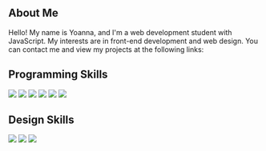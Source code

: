 <h2>About Me</h2>
<p>Hello! My name is Yoanna, and I'm a web development student with JavaScript. My interests are in front-end development and web design. You can contact me and view my projects at the following links:</p>

<h2>Programming Skills</h2>
<div>
  <img src="https://img.shields.io/badge/JavaScript-F7DF1E.svg?style=for-the-badge&logo=JavaScript&logoColor=black" />
  <img src="https://img.shields.io/badge/HTML5-E34F26.svg?style=for-the-badge&logo=HTML5&logoColor=white" />
  <img src="https://img.shields.io/badge/CSS3-1572B6.svg?style=for-the-badge&logo=CSS3&logoColor=white" />
  <img src="https://img.shields.io/badge/Git-F05032.svg?style=for-the-badge&logo=Git&logoColor=white" />
  <img src="https://img.shields.io/badge/Postman-FF6C37.svg?style=for-the-badge&logo=Postman&logoColor=white" />
  <img src="https://img.shields.io/badge/Visual%20Studio%20Code-007ACC.svg?style=for-the-badge&logo=Visual-Studio-Code&logoColor=white" />
</div>

<h2>Design Skills</h2>
<div>
  <img src="https://img.shields.io/badge/Adobe%20Photoshop-31A8FF.svg?style=for-the-badge&logo=Adobe-Photoshop&logoColor=white" />
  <img src="https://img.shields.io/badge/Adobe%20Illustrator-FF9A00.svg?style=for-the-badge&logo=Adobe-Illustrator&logoColor=white" />
  <img src="https://img.shields.io/badge/Adobe%20InDesign-FF3366.svg?style=for-the-badge&logo=Adobe-InDesign&logoColor=white" />
</div>

<!-- <div align="center">
  <img src="https://github-readme-streak-stats.herokuapp.com/?user=yopopova" /> </br>
  <img src="https://github-readme-stats.vercel.app/api/top-langs/?username=yopopova&layout=compact" />
</div> -->
<!-- <img src="https://github-readme-stats.vercel.app/api/top-langs/?username=yopopova&layout=compact" /> -->

<!---
yopopova/yopopova is a ✨ special ✨ repository because its `README.md` (this file) appears on your GitHub profile.
You can click the Preview link to take a look at your changes.
--->
